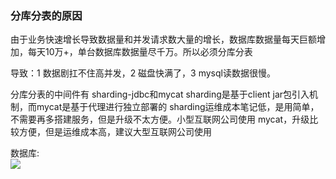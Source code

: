 
### 分库分表的原因

  由于业务快速增长导致数据量和并发请求数大量的增长，数据库数据量每天巨额增加，每天10万+，单台数据库数据量尽千万。所以必须分库分表
  
  导致：1 数据剧扛不住高并发，2 磁盘快满了，3 mysql读数据很慢。
  
  分库分表的中间件有 sharding-jdbc和mycat sharding是基于client jar包引入机制，而mycat是基于代理进行独立部署的
    sharding运维成本笔记低，是用简单，不需要再多搭建服务，但是升级不太方便。小型互联网公司使用
    mycat，升级比较方便，但是运维成本高，建议大型互联网公司使用
    
    

数据库:  
![](https://github.com/th77889900/Java-Interview-Advanced/blob/master/images/database-split-horizon.png)  

  




